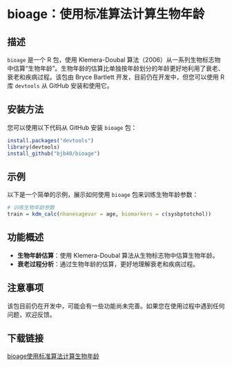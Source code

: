 # bioage：使用标准算法计算生物年龄

## 描述

`bioage` 是一个 R 包，使用 Klemera-Doubal 算法（2006）从一系列生物标志物中估算“生物年龄”。生物年龄的估算比单独按年龄划分的年龄更好地利用了衰老、衰老和疾病过程。该包由 Bryce Bartlett 开发，目前仍在开发中，但您可以使用 R 库 `devtools` 从 GitHub 安装和使用它。

## 安装方法

您可以使用以下代码从 GitHub 安装 `bioage` 包：

```R
install.packages("devtools")
library(devtools)
install_github("bjb40/bioage")
```

## 示例

以下是一个简单的示例，展示如何使用 `bioage` 包来训练生物年龄参数：

```R
# 训练生物年龄参数
train = kdm_calc(nhanesagevar = age, biomarkers = c(sysbptotchol))
```

## 功能概述

- **生物年龄估算**：使用 Klemera-Doubal 算法从生物标志物中估算生物年龄。
- **衰老过程分析**：通过生物年龄的估算，更好地理解衰老和疾病过程。

## 注意事项

该包目前仍在开发中，可能会有一些功能尚未完善。如果您在使用过程中遇到任何问题，欢迎反馈。

## 下载链接

[bioage使用标准算法计算生物年龄](https://pan.quark.cn/s/d7fee8cc14db)